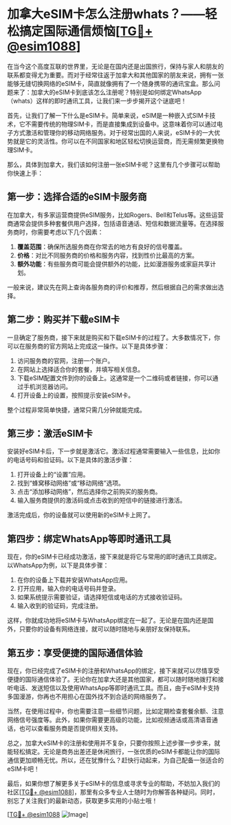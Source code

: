 # 加拿大eSIM卡怎么注册whats？——轻松搞定国际通信烦恼[[TG💪+ @esim1088](https://t.me/s/esim1088)]

在当今这个高度互联的世界里，无论是在国内还是出国旅行，保持与家人和朋友的联系都变得尤为重要。而对于经常往返于加拿大和其他国家的朋友来说，拥有一张能够无缝切换网络的eSIM卡，简直就像拥有了一个随身携带的通讯宝盒。那么问题来了：加拿大的eSIM卡到底该怎么注册呢？特别是如何绑定WhatsApp（whats）这样的即时通讯工具，让我们来一步步揭开这个谜底吧！

首先，让我们了解一下什么是eSIM卡。简单来说，eSIM是一种嵌入式SIM卡技术，它不需要传统的物理SIM卡，而是直接集成到设备中。这意味着你可以通过电子方式激活和管理你的移动网络服务。对于经常出国的人来说，eSIM卡的一大优势就是它的灵活性。你可以在不同国家和地区轻松切换运营商，而无需频繁更换物理SIM卡。

那么，具体到加拿大，我们该如何注册一张eSIM卡呢？这里有几个步骤可以帮助你快速上手：

## 第一步：选择合适的eSIM卡服务商

在加拿大，有多家运营商提供eSIM服务，比如Rogers、Bell和Telus等。这些运营商通常会提供多种套餐供用户选择，包括语音通话、短信和数据流量等。在选择服务商时，你需要考虑以下几个因素：

1. **覆盖范围**：确保所选服务商在你常去的地方有良好的信号覆盖。
2. **价格**：对比不同服务商的价格和服务内容，找到性价比最高的方案。
3. **额外功能**：有些服务商可能会提供额外的功能，比如漫游服务或家庭共享计划。

一般来说，建议先在网上查询各服务商的评价和推荐，然后根据自己的需求做出选择。

## 第二步：购买并下载eSIM卡

一旦确定了服务商，接下来就是购买和下载eSIM卡的过程了。大多数情况下，你可以在服务商的官方网站上完成这一操作。以下是具体步骤：

1. 访问服务商的官网，注册一个账户。
2. 在网站上选择适合你的套餐，并填写相关信息。
3. 下载eSIM配置文件到你的设备上。这通常是一个二维码或者链接，你可以通过手机浏览器访问。
4. 打开设备上的设置，按照提示安装eSIM卡。

整个过程非常简单快捷，通常只需几分钟就能完成。

## 第三步：激活eSIM卡

安装好eSIM卡后，下一步就是激活它。激活过程通常需要输入一些信息，比如你的电话号码和验证码。以下是具体的激活步骤：

1. 打开设备上的“设置”应用。
2. 找到“蜂窝移动网络”或“移动网络”选项。
3. 点击“添加移动网络”，然后选择你之前购买的服务商。
4. 输入服务商提供的激活码或点击收到的短信中的链接进行激活。

激活完成后，你的设备就可以使用新的eSIM卡上网了。

## 第四步：绑定WhatsApp等即时通讯工具

现在，你的eSIM卡已经成功激活，接下来就是将它与常用的即时通讯工具绑定。以WhatsApp为例，以下是具体步骤：

1. 在你的设备上下载并安装WhatsApp应用。
2. 打开应用，输入你的电话号码并登录。
3. 如果系统提示需要验证，请选择短信或电话的方式接收验证码。
4. 输入收到的验证码，完成注册。

这样，你就成功地将eSIM卡与WhatsApp绑定在一起了。无论是在国内还是国外，只要你的设备有网络连接，就可以随时随地与亲朋好友保持联系。

## 第五步：享受便捷的国际通信体验

现在，你已经完成了eSIM卡的注册和WhatsApp的绑定，接下来就可以尽情享受便捷的国际通信体验了。无论你在加拿大还是其他国家，都可以随时随地拨打和接听电话、发送短信以及使用WhatsApp等即时通讯工具。而且，由于eSIM卡支持多国漫游，你再也不用担心在国外找不到合适的网络服务了。

当然，在使用过程中，你也需要注意一些细节问题，比如定期检查套餐余额、注意网络信号强度等。此外，如果你需要更高级的功能，比如视频通话或高清语音通话，也可以查看服务商是否提供相关支持。

总之，加拿大eSIM卡的注册和使用并不复杂，只要你按照上述步骤一步步来，就能轻松搞定。无论是商务出差还是休闲旅行，一张优质的eSIM卡都能让你的国际通信更加顺畅无忧。所以，还在犹豫什么？赶快行动起来，为自己配备一张适合的eSIM卡吧！

最后，如果你想了解更多关于eSIM卡的信息或寻求专业的帮助，不妨加入我们的社区[[TG💪+ @esim1088](https://t.me/s/esim1088)]，那里有众多专业人士随时为你解答各种疑问。同时，别忘了关注我们的最新动态，获取更多实用的小贴士哦！

[[TG💪+ @esim1088](https://t.me/s/esim1088) ![Image](https://i.postimg.cc/4NQfJmqS/Snipaste-2025-05-13-00-14-12.png)]